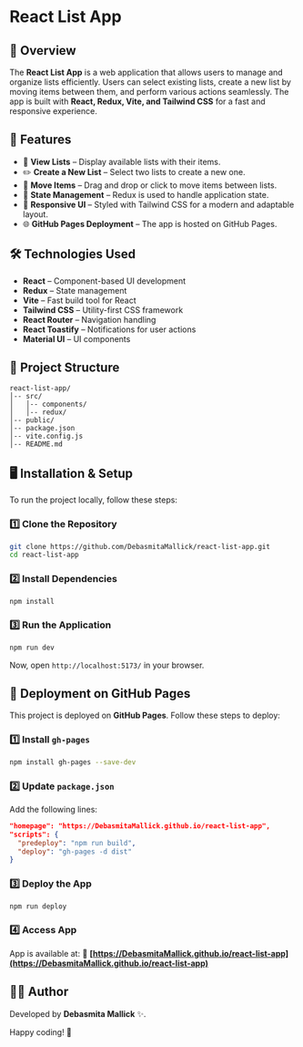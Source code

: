 # React List App

## 🌟 Overview
The **React List App** is a web application that allows users to manage and organize lists efficiently. Users can select existing lists, create a new list by moving items between them, and perform various actions seamlessly. The app is built with **React, Redux, Vite, and Tailwind CSS** for a fast and responsive experience.

## 🚀 Features
- 📌 **View Lists** – Display available lists with their items.
- ✏️ **Create a New List** – Select two lists to create a new one.
- 🔄 **Move Items** – Drag and drop or click to move items between lists.
- 💾 **State Management** – Redux is used to handle application state.
- 🎨 **Responsive UI** – Styled with Tailwind CSS for a modern and adaptable layout.
- 🌐 **GitHub Pages Deployment** – The app is hosted on GitHub Pages.

## 🛠️ Technologies Used
- **React** – Component-based UI development
- **Redux** – State management
- **Vite** – Fast build tool for React
- **Tailwind CSS** – Utility-first CSS framework
- **React Router** – Navigation handling
- **React Toastify** – Notifications for user actions
- **Material UI** – UI components

## 📂 Project Structure
```
react-list-app/
│-- src/
│   │-- components/
│   │-- redux/
│-- public/
│-- package.json
│-- vite.config.js
│-- README.md
```

## 🖥️ Installation & Setup
To run the project locally, follow these steps:

### 1️⃣ Clone the Repository
```sh
git clone https://github.com/DebasmitaMallick/react-list-app.git
cd react-list-app
```

### 2️⃣ Install Dependencies
```sh
npm install
```

### 3️⃣ Run the Application
```sh
npm run dev
```
Now, open `http://localhost:5173/` in your browser.

## 🚀 Deployment on GitHub Pages
This project is deployed on **GitHub Pages**. Follow these steps to deploy:

### 1️⃣ Install `gh-pages`
```sh
npm install gh-pages --save-dev
```

### 2️⃣ Update `package.json`
Add the following lines:
```json
"homepage": "https://DebasmitaMallick.github.io/react-list-app",
"scripts": {
  "predeploy": "npm run build",
  "deploy": "gh-pages -d dist"
}
```

### 3️⃣ Deploy the App
```sh
npm run deploy
```

### 4️⃣ Access App
App is available at:
🔗 **[https://DebasmitaMallick.github.io/react-list-app](https://DebasmitaMallick.github.io/react-list-app)**


## 👨‍💻 Author
Developed by **Debasmita Mallick** ✨.

Happy coding! 🚀
